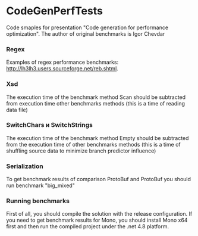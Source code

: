 # CodeGenPerfTests
Code smaples for presentation "Code generation for performance optimization". The author of original benchmarks is Igor Chevdar
### Regex
Examples of regex performance benchmarks: http://lh3lh3.users.sourceforge.net/reb.shtml.
### Xsd
The execution time of the benchmark method Scan should be subtracted from execution time other benchmarks methods (this is a time of reading data file)
### SwitchChars и SwitchStrings
The execution time of the benchmark method Empty should be subtracted from the execution time of other benchmarks methods (this is a time of shuffling source data to minimize branch predictor influence)
### Serialization
To get benchmark results of comparison ProtoBuf and ProtoBuf you should run benchmark "big_mixed"
### Running benchmarks
First of all, you should compile the solution with the release configuration. 
If you need to get benchmark results for Mono, you should install Mono x64 first and then run the compiled project under the .net 4.8 platform.
